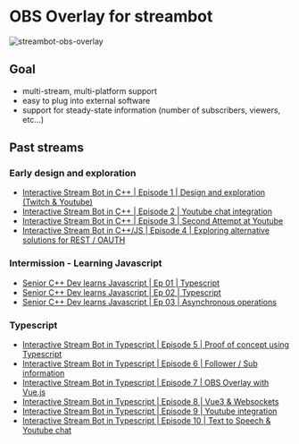 # OBS Overlay for streambot

![streambot-obs-overlay](https://socialify.git.ci/HappyCerberus/streambot-obs-overlay/image?description=1&descriptionEditable=Vue%20based%20OBS%20overlay%20that%20works%20with%20the%20streambot.&font=KoHo&forks=1&language=1&owner=1&pattern=Signal&stargazers=1&theme=Light)

## Goal

- multi-stream, multi-platform support
- easy to plug into external software
- support for steady-state information (number of subscribers, viewers, etc...)

## Past streams

### Early design and exploration


- [Interactive Stream Bot in C++ | Episode 1 | Design and exploration (Twitch & Youtube)](https://www.youtube.com/watch?v=0GfTwS-zsso)
- [Interactive Stream Bot in C++ | Episode 2 | Youtube chat integration](https://www.youtube.com/watch?v=Y9bR5im_Hxk)
- [Interactive Stream Bot in C++ | Episode 3 | Second Attempt at Youtube](https://www.youtube.com/watch?v=Y6mWE8CQuG8)
- [Interactive Stream Bot in C++/JS | Episode 4 | Exploring alternative solutions for REST / OAUTH](https://www.youtube.com/watch?v=57uAjF1FDeE)

### Intermission - Learning Javascript

- [Senior C++ Dev learns Javascript | Ep 01 | Typescript](https://www.youtube.com/watch?v=okP18N7dBJE)
- [Senior C++ Dev learns Javascript | Ep 02 | Typescript](https://www.youtube.com/watch?v=QtsVOVAHyjE)
- [Senior C++ Dev learns Javascript | Ep 03 | Asynchronous operations](https://www.youtube.com/watch?v=VxYZ6Y_pDGo)

### Typescript 

- [Interactive Stream Bot in Typescript | Episode 5 | Proof of concept using Typescript](https://www.youtube.com/watch?v=rD6dTGWvwgQ)
- [Interactive Stream Bot in Typescript | Episode 6 | Follower / Sub information](https://www.youtube.com/watch?v=6qanh0VQIzw)
- [Interactive Stream Bot in Typescript | Episode 7 | OBS Overlay with Vue.js](https://www.youtube.com/watch?v=ZQpJoS1LXAs)
- [Interactive Stream Bot in Typescript | Episode 8 | Vue3 & Websockets](https://www.youtube.com/watch?v=4ym4SC4-NVg)
- [Interactive Stream Bot in Typescript | Episode 9 | Youtube integration](https://www.youtube.com/watch?v=sAsyLO5XjbE)
- [Interactive Stream Bot in Typescript | Episode 10 | Text to Speech & Youtube chat](https://www.youtube.com/watch?v=arzceM61GO4)
